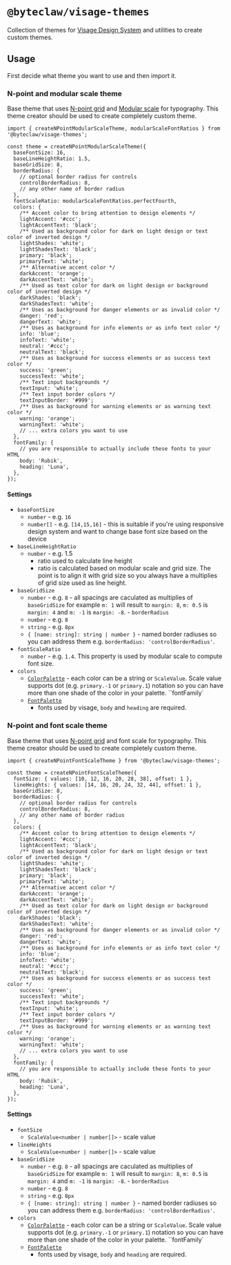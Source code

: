 # `@byteclaw/visage-themes`

Collection of themes for [Visage Design System](https://visage.design) and utilities to create custom themes.

## Usage

First decide what theme you want to use and then import it.

### N-point and modular scale theme

Base theme that uses [N-point grid](https://spec.fm/specifics/8-pt-grid) and [Modular scale](modularscale.com) for typography. This theme creator should be used to create completely custom theme.

```
import { createNPointModularScaleTheme, modularScaleFontRatios } from '@byteclaw/visage-themes';

const theme = createNPointModularScaleTheme({
  baseFontSize: 16,
  baseLineHeightRatio: 1.5,
  baseGridSize: 8,
  borderRadius: {
    // optional border radius for controls
    controlBorderRadius: 8,
    // any other name of border radius
  },
  fontScaleRatio: modularScaleFontRatios.perfectFourth,
  colors: {
    /** Accent color to bring attention to design elements */
    lightAccent: '#ccc';
    lightAccentText: 'black';
    /** Used as background color for dark on light design or text color of inverted design */
    lightShades: 'white';
    lightShadesText: 'black';
    primary: 'black';
    primaryText: 'white';
    /** Alternative accent color */
    darkAccent: 'orange';
    darkAccentText: 'white';
    /** Used as text color for dark on light design or background color of inverted design */
    darkShades: 'black';
    darkShadesText: 'white';
    /** Uses as background for danger elements or as invalid color */
    danger: 'red';
    dangerText: 'white';
    /** Uses as background for info elements or as info text color */
    info: 'blue';
    infoText: 'white';
    neutral: '#ccc';
    neutralText: 'black';
    /** Uses as background for success elements or as success text color */
    success: 'green';
    successText: 'white';
    /** Text input backgrounds */
    textInput: 'white';
    /** Text input border colors */
    textInputBorder: '#999';
    /** Uses as background for warning elements or as warning text color */
    warning: 'orange';
    warningText: 'white';
    // ... extra colors you want to use
  },
  fontFamily: {
    // you are responsible to actually include these fonts to your HTML
    body: 'Rubik',
    heading: 'Luna',
  },
});
```

#### Settings

- `baseFontSize`
  - `number` - e.g. `16`
  - `number[]` - e.g. `[14,15,16]` - this is suitable if you're using responsive design system and want to change base font size based on the device
- `baseLineHeightRatio`
  - `number` - e.g. 1.5
    - ratio used to calculate line height
    - ratio is calculated based on modular scale and grid size. The point is to align it with grid size so you always have a multiplies of grid size used as line height.
- `baseGridSize`
  - `number` - e.g. `8` - all spacings are caculated as multiplies of `baseGridSize` for example `m: 1` will result to `margin: 8`, `m: 0.5` is `margin: 4` and `m: -1` is `margin: -8`.
    - `borderRadius`
  - `number` - e.g. `8`
  - `string` - e.g. `8px`
  - `{ [name: string]: string | number }` - named border radiuses so you can address them e.g. `borderRadius: 'controlBorderRadius'`.
- `fontScaleRatio`
  - `number` - e.g. `1.4`. This property is used by modular scale to compute font size.
- `colors`
  - [`ColorPalette`](../visage/src/types.ts#L5) - each color can be a string or `ScaleValue`. Scale value supports dot (e.g. `primary.-1` or `primary.1`) notation so you can have more than one shade of the color in your palette.
    ``fontFamily`
  - [`FontPalette`](../visage/src/types.ts#L41)
    - fonts used by visage, `body` and `heading` are required.

### N-point and font scale theme

Base theme that uses [N-point grid](https://spec.fm/specifics/8-pt-grid) and font scale for typography. This theme creator should be used to create completely custom theme.

```
import { createNPointFontScaleTheme } from '@byteclaw/visage-themes';

const theme = createNPointFontScaleTheme({
  fontSize: { values: [10, 12, 16, 20, 28, 38], offset: 1 },
  lineHeights: { values: [14, 16, 20, 24, 32, 44], offset: 1 },
  baseGridSize: 8,
  borderRadius: {
    // optional border radius for controls
    controlBorderRadius: 8,
    // any other name of border radius
  },
  colors: {
    /** Accent color to bring attention to design elements */
    lightAccent: '#ccc';
    lightAccentText: 'black';
    /** Used as background color for dark on light design or text color of inverted design */
    lightShades: 'white';
    lightShadesText: 'black';
    primary: 'black';
    primaryText: 'white';
    /** Alternative accent color */
    darkAccent: 'orange';
    darkAccentText: 'white';
    /** Used as text color for dark on light design or background color of inverted design */
    darkShades: 'black';
    darkShadesText: 'white';
    /** Uses as background for danger elements or as invalid color */
    danger: 'red';
    dangerText: 'white';
    /** Uses as background for info elements or as info text color */
    info: 'blue';
    infoText: 'white';
    neutral: '#ccc';
    neutralText: 'black';
    /** Uses as background for success elements or as success text color */
    success: 'green';
    successText: 'white';
    /** Text input backgrounds */
    textInput: 'white';
    /** Text input border colors */
    textInputBorder: '#999';
    /** Uses as background for warning elements or as warning text color */
    warning: 'orange';
    warningText: 'white';
    // ... extra colors you want to use
  },
  fontFamily: {
    // you are responsible to actually include these fonts to your HTML
    body: 'Rubik',
    heading: 'Luna',
  },
});
```

#### Settings

- `fontSize`
  - `ScaleValue<number | number[]>` - scale value
- `lineHeights`
  - `ScaleValue<number | number[]>` - scale value
- `baseGridSize`
  - `number` - e.g. `8` - all spacings are caculated as multiplies of `baseGridSize` for example `m: 1` will result to `margin: 8`, `m: 0.5` is `margin: 4` and `m: -1` is `margin: -8`.
    - `borderRadius`
  - `number` - e.g. `8`
  - `string` - e.g. `8px`
  - `{ [name: string]: string | number }` - named border radiuses so you can address them e.g. `borderRadius: 'controlBorderRadius'`.
- `colors`
  - [`ColorPalette`](../visage/src/types.ts#L5) - each color can be a string or `ScaleValue`. Scale value supports dot (e.g. `primary.-1` or `primary.1`) notation so you can have more than one shade of the color in your palette.
    ``fontFamily`
  - [`FontPalette`](../visage/src/types.ts#L41)
    - fonts used by visage, `body` and `heading` are required.
